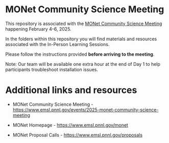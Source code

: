 # MONet Community Science Meeting
This repository is associated with the [MONet Community Science Meeting](https://www.emsl.pnnl.gov/events/2025-monet-community-science-meeting) happening February 4-6, 2025.

In the folders within this repository you will find materials and resources associated with the In-Person Learning Sessions.     

Please follow the instructions provided **before arriving to the meeting**. 

Note: Our team will be available one extra hour at the end of Day 1 to help participants troubleshoot installation issues.

# Additional links and resources 
- MONet Community Science Meeting - https://www.emsl.pnnl.gov/events/2025-monet-community-science-meeting 

- MONet Homepage - https://www.emsl.pnnl.gov/monet  

- MONet Proposal Calls - https://www.emsl.pnnl.gov/proposals
